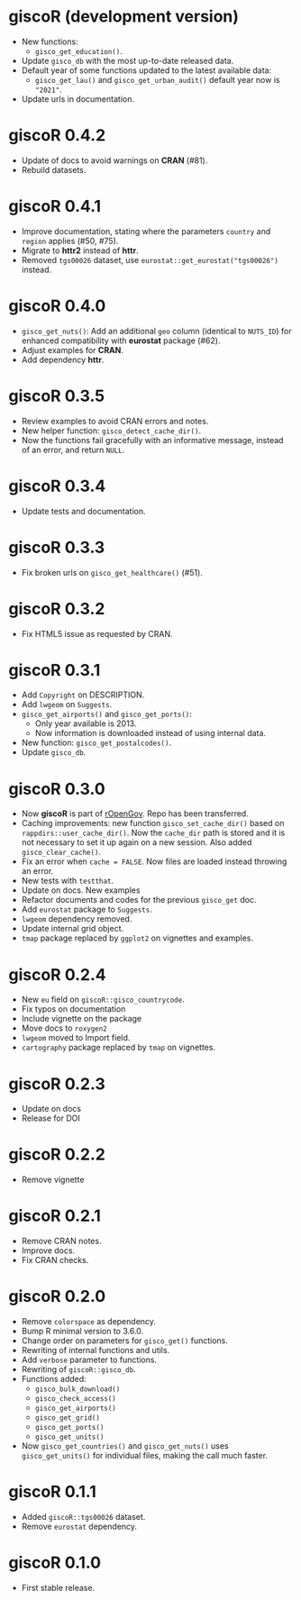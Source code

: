 # giscoR (development version)

-   New functions:
    -   `gisco_get_education()`.
-   Update `gisco_db` with the most up-to-date released data.
-   Default year of some functions updated to the latest available data:
    -   `gisco_get_lau()` and `gisco_get_urban_audit()` default year now is
        `"2021"`.
-   Update urls in documentation.

# giscoR 0.4.2

-   Update of docs to avoid warnings on **CRAN** (#81).
-   Rebuild datasets.

# giscoR 0.4.1

-   Improve documentation, stating where the parameters `country` and `region`
    applies (#50, #75).
-   Migrate to **httr2** instead of **httr**.
-   Removed `tgs00026` dataset, use `eurostat::get_eurostat("tgs00026")`
    instead.

# giscoR 0.4.0

-   `gisco_get_nuts()`: Add an additional `geo` column (identical to `NUTS_ID`)
    for enhanced compatibility with **eurostat** package (#62).
-   Adjust examples for **CRAN**.
-   Add dependency **httr**.

# giscoR 0.3.5

-   Review examples to avoid CRAN errors and notes.
-   New helper function: `gisco_detect_cache_dir()`.
-   Now the functions fail gracefully with an informative message, instead of an
    error, and return `NULL`.

# giscoR 0.3.4

-   Update tests and documentation.

# giscoR 0.3.3

-   Fix broken urls on `gisco_get_healthcare()` (#51).

# giscoR 0.3.2

-   Fix HTML5 issue as requested by CRAN.

# giscoR 0.3.1

-   Add `Copyright` on DESCRIPTION.
-   Add `lwgeom` on `Suggests`.
-   `gisco_get_airports()` and `gisco_get_ports()`:
    -   Only year available is 2013.
    -   Now information is downloaded instead of using internal data.
-   New function: `gisco_get_postalcodes()`.
-   Update `gisco_db`.

# giscoR 0.3.0

-   Now **giscoR** is part of [rOpenGov](https://ropengov.org/). Repo has been
    transferred.
-   Caching improvements: new function `gisco_set_cache_dir()` based on
    `rappdirs::user_cache_dir()`. Now the `cache_dir` path is stored and it is
    not necessary to set it up again on a new session. Also added
    `gisco_clear_cache()`.
-   Fix an error when `cache = FALSE`. Now files are loaded instead throwing an
    error.
-   New tests with `testthat`.
-   Update on docs. New examples
-   Refactor documents and codes for the previous `gisco_get` doc.
-   Add `eurostat` package to `Suggests`.
-   `lwgeom` dependency removed.
-   Update internal grid object.
-   `tmap` package replaced by `ggplot2` on vignettes and examples.

# giscoR 0.2.4

-   New `eu` field on `giscoR::gisco_countrycode`.
-   Fix typos on documentation
-   Include vignette on the package
-   Move docs to `roxygen2`
-   `lwgeom` moved to Import field.
-   `cartography` package replaced by `tmap` on vignettes.

# giscoR 0.2.3

-   Update on docs
-   Release for DOI

# giscoR 0.2.2

-   Remove vignette

# giscoR 0.2.1

-   Remove CRAN notes.
-   Improve docs.
-   Fix CRAN checks.

# giscoR 0.2.0

-   Remove `colorspace` as dependency.
-   Bump R minimal version to 3.6.0.
-   Change order on parameters for `gisco_get()` functions.
-   Rewriting of internal functions and utils.
-   Add `verbose` parameter to functions.
-   Rewriting of `giscoR::gisco_db`.
-   Functions added:
    -   `gisco_bulk_download()`
    -   `gisco_check_access()`
    -   `gisco_get_airports()`
    -   `gisco_get_grid()`
    -   `gisco_get_ports()`
    -   `gisco_get_units()`
-   Now `gisco_get_countries()` and `gisco_get_nuts()` uses `gisco_get_units()`
    for individual files, making the call much faster.

# giscoR 0.1.1

-   Added `giscoR::tgs00026` dataset.
-   Remove `eurostat` dependency.

# giscoR 0.1.0

-   First stable release.
